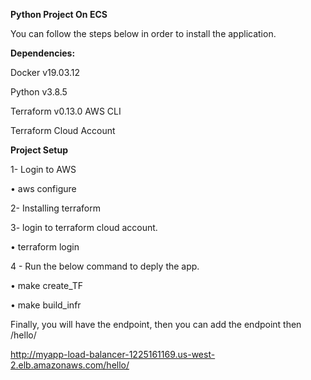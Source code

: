 **Python Project On ECS**

You can follow the steps below in order to install the application.

**Dependencies:**

Docker v19.03.12

Python v3.8.5

Terraform v0.13.0 AWS CLI

Terraform Cloud Account

**Project Setup**

1- Login to AWS

• aws configure

2- Installing terraform

3- login to terraform cloud account.

• terraform login

4 - Run the below command to deply the app.


• make create_TF

• make build_infr

Finally, you will have the endpoint, then you can add the endpoint then /hello/

http://myapp-load-balancer-1225161169.us-west-2.elb.amazonaws.com/hello/
